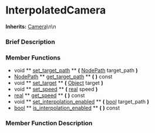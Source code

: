 #  InterpolatedCamera  
**Inherits:** [Camera](class_camera)\\n\\n
###  Brief Description  


###  Member Functions 
  * void  ** [set_target_path](#set_target_path) **  **(** [NodePath](class_nodepath) target_path  **)**
  * [NodePath](class_nodepath)  ** [get_target_path](#get_target_path) **  **(** **)** const
  * void  ** [set_target](#set_target) **  **(** [Object](class_object) target  **)**
  * void  ** [set_speed](#set_speed) **  **(** [real](class_real) speed  **)**
  * [real](class_real)  ** [get_speed](#get_speed) **  **(** **)** const
  * void  ** [set_interpolation_enabled](#set_interpolation_enabled) **  **(** [bool](class_bool) target_path  **)**
  * [bool](class_bool)  ** [is_interpolation_enabled](#is_interpolation_enabled) **  **(** **)** const

###  Member Function Description  
